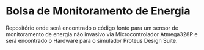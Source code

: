 # Bolsa de Monitoramento de Energia
Repositório onde será encontrado o código fonte para um sensor de monitoramento de energia não invasivo via Microcontrolador Atmega328P e será encontrado o Hardware para o simulador Proteus Design Suite.
